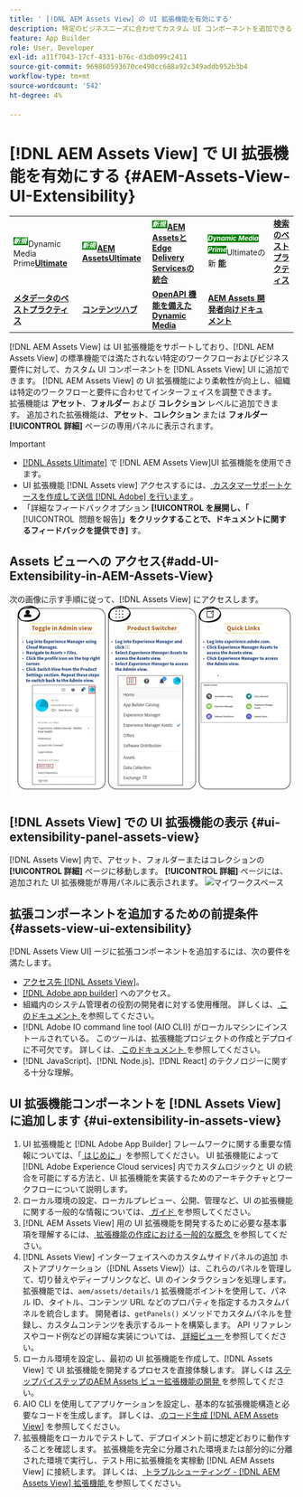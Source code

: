 ```yaml
---
title: ' [!DNL AEM Assets View] の UI 拡張機能を有効にする'
description: 特定のビジネスニーズに合わせてカスタム UI コンポーネントを追加できる  [!DNL AEM Assets View]. [!DNL AEM Assets View] UI の UI 拡張機能について説明します。
feature: App Builder
role: User, Developer
exl-id: a11f7043-17cf-4331-b76c-d3db099c2411
source-git-commit: 969860593670ce490cc688a92c349addb952b3b4
workflow-type: tm+mt
source-wordcount: '542'
ht-degree: 4%

---
```


# [!DNL AEM Assets View] で UI 拡張機能を有効にする {#AEM-Assets-View-UI-Extensibility}

<table>
    <tr>
        <td>
            <sup style= "background-color:#008000; color:#FFFFFF; font-weight:bold"><i> 新規 </i></sup>Dynamic Media Prime<a href="/help/assets/dynamic-media/dm-prime-ultimate.md"><b>Ultimate</b></a>
        </td>
        <td>
            <sup style= "background-color:#008000; color:#FFFFFF; font-weight:bold"><i> 新規 </i></sup> <a href="/help/assets/assets-ultimate-overview.md"><b>AEM AssetsUltimate</b></a>
        </td>
        <td>
            <sup style= "background-color:#008000; color:#FFFFFF; font-weight:bold"><i> 新規 </i></sup> <a href="/help/assets/integrate-aem-assets-edge-delivery-services.md"><b>AEM AssetsとEdge Delivery Servicesの統合 </b></a>
        </td>
          <td>
            <sup style= "background-color:#008000; color:#FFFFFF; font-weight:bold"><i>Dynamic Media Prime</i></sup>Ultimateの新 <a href="/help/assets/dynamic-media/enable-dynamic-media-prime-and-ultimate.md"><b> 能 </b></a>
        </td>
        <td>
            <a href="/help/assets/search-best-practices.md"><b>検索のベストプラクティス</b></a>
        </td>
    </tr>
    <tr>
        <td>
            <a href="/help/assets/metadata-best-practices.md"><b>メタデータのベストプラクティス</b></a>
        </td>
        <td>
            <a href="/help/assets/product-overview.md"><b>コンテンツハブ</b></a>
        </td>
        <td>
            <a href="/help/assets/dynamic-media-open-apis-overview.md"><b>OpenAPI 機能を備えた Dynamic Media</b></a>
        </td>
        <td>
            <a href="https://developer.adobe.com/experience-cloud/experience-manager-apis/"><b>AEM Assets 開発者向けドキュメント</b></a>
        </td>
    </tr>
</table>

[!DNL AEM Assets View] は UI 拡張機能をサポートしており、[!DNL AEM Assets View] の標準機能では満たされない特定のワークフローおよびビジネス要件に対して、カスタム UI コンポーネントを [!DNL Assets View] UI に追加できます。 [!DNL AEM Assets View] の UI 拡張機能により柔軟性が向上し、組織は特定のワークフローと要件に合わせてインターフェイスを調整できます。\
拡張機能は **アセット**、**フォルダー** および **コレクション** レベルに追加できます。 追加された拡張機能は、**アセット**、**コレクション** または **フォルダー** **[!UICONTROL 詳細]** ページの専用パネルに表示されます。

>[!IMPORTANT]
>
> * [[!DNL Assets Ultimate]](/help/assets/assets-ultimate-overview.md) で [!DNL AEM Assets View]UI 拡張機能を使用できます。
> * UI 拡張機能 [!DNL Assets view] アクセスするには、[ カスタマーサポートケースを作成して送信  [!DNL Adobe]  を行います ](https://helpx.adobe.com/jp/enterprise/using/support-for-experience-cloud.html)。
> * 「詳細なフィードバックオプション **[!UICONTROL を展開し、「**&#x200B;[!UICONTROL &#x200B; 問題を報告 &#x200B;]&#x200B;**」をクリックすることで、ドキュメントに関するフィードバックを提供でき]** す。

## Assets ビューへの <a id="1"></a> アクセス{#add-UI-Extensibility-in-AEM-Assets-View}

次の画像に示す手順に従って、[!DNL Assets View] にアクセスします。
![access-assets-view-ui](/help/assets/assets/access-assets-view.jpg)

## [!DNL Assets View] での UI 拡張機能の表示 {#ui-extensibility-panel-assets-view}

[!DNL Assets View] 内で、アセット、フォルダーまたはコレクションの **[!UICONTROL 詳細]** ページに移動します。 **[!UICONTROL 詳細]** ページには、追加された UI 拡張機能が専用パネルに表示されます。
![ マイワークスペース ](/help/assets/assets/my-workspace-assets-view3.png)

## 拡張コンポーネントを追加するための前提条件{#assets-view-ui-extensibility}

[!DNL Assets View UI] ージに拡張コンポーネントを追加するには、次の要件を満たします。

* [ アクセス先  [!DNL Assets View]](#1)。
* [[!DNL Adobe app builder]](https://developer.adobe.com/app-builder/docs/overview/) へのアクセス。
* 組織内のシステム管理者の役割の開発者に対する使用権限。 詳しくは、[ このドキュメント ](https://developer.adobe.com/uix/docs/guides/get-access/) を参照してください。
* [!DNL Adobe IO command line tool (AIO CLI)] がローカルマシンにインストールされている。 このツールは、拡張機能プロジェクトの作成とデプロイに不可欠です。 詳しくは、[ このドキュメント ](https://developer.adobe.com/app-builder/docs/getting_started/#local-environment-set-up) を参照してください。
* [!DNL JavaScript]、[!DNL Node.js]、[!DNL React] のテクノロジーに関する十分な理解。

## UI 拡張機能コンポーネントを [!DNL Assets View] に追加します {#ui-extensibility-in-assets-view}

1. UI 拡張機能と [!DNL Adobe App Builder] フレームワークに関する重要な情報については、「[ はじめに ](https://developer.adobe.com/uix/docs/getting-started/)」を参照してください。 UI 拡張機能によって [!DNL Adobe Experience Cloud services] 内でカスタムロジックと UI の統合を可能にする方法と、UI 拡張機能を実装するためのアーキテクチャとワークフローについて説明します。
1. ローカル環境の設定、ローカルプレビュー、公開、管理など、UI の拡張機能に関する一般的な情報については、[ ガイド ](https://developer.adobe.com/uix/docs/guides/) を参照してください。
1. [!DNL AEM Assets View] 用の UI 拡張機能を開発するために必要な基本事項を理解するには、[ 拡張機能の作成における一般的な概念 ](https://developer.adobe.com/uix/docs/services/aem-assets-view/api/commons/) を参照してください。
1. [!DNL Assets View] インターフェイスへのカスタムサイドパネルの追加 ホストアプリケーション（[!DNL Assets View]）は、これらのパネルを管理して、切り替えやディープリンクなど、UI のインタラクションを処理します。 拡張機能では、`aem/assets/details/1` 拡張機能ポイントを使用して、パネル ID、タイトル、コンテンツ URL などのプロパティを指定するカスタムパネルを統合します。 開発者は、`getPanels()` メソッドでカスタムパネルを登録し、カスタムコンテンツを表示するルートを構築します。 API リファレンスやコード例などの詳細な実装については、[ 詳細ビュー ](https://developer.adobe.com/uix/docs/services/aem-assets-view/api/details-view/) を参照してください。
1. ローカル環境を設定し、最初の UI 拡張機能を作成して、[!DNL Assets View] で UI 拡張機能を開発するプロセスを直接体験します。 詳しくは [ ステップバイステップのAEM Assets ビュー拡張機能の開発 ](https://developer.adobe.com/uix/docs/services/aem-assets-view/extension-development/) を参照してください。
1. AIO CLI を使用してアプリケーションを設定し、基本的な拡張機能構造と必要なコードを生成します。 詳しくは、[ のコード生成  [!DNL AEM Assets View]](https://developer.adobe.com/uix/docs/services/aem-assets-view/code-generation/) を参照してください。
1. 拡張機能をローカルでテストして、デプロイメント前に想定どおりに動作することを確認します。 拡張機能を完全に分離された環境または部分的に分離された環境で実行し、テスト用に拡張機能を実稼動 [!DNL AEM Assets View] に接続します。 詳しくは、[ トラブルシューティング - [!DNL AEM Assets View]  拡張機能 ](https://developer.adobe.com/uix/docs/services/aem-assets-view/debug/) を参照してください。
